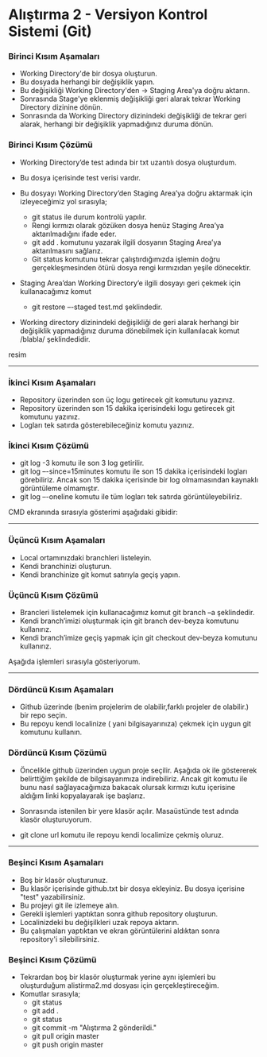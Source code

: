 # Alıştırma 2 - Versiyon Kontrol Sistemi (Git)

### Birinci Kısım Aşamaları

- Working Directory'de bir dosya oluşturun.
- Bu dosyada herhangi bir değişiklik yapın.
- Bu değişikliği Working Directory'den -> Staging Area'ya doğru aktarın.
- Sonrasında Stage'ye eklenmiş değişikliği geri alarak tekrar Working Directory dizinine dönün.
- Sonrasında da Working Directory dizinindeki değişikliği de tekrar geri alarak, herhangi bir değişiklik yapmadığınız duruma dönün.



### Birinci Kısım Çözümü

- Working Directory’de test adında bir txt uzantılı dosya oluşturdum.
- Bu dosya içerisinde test verisi vardır.
- Bu dosyayı Working Directory’den Staging Area’ya doğru aktarmak için izleyeceğimiz yol sırasıyla;
    * git status ile durum kontrolü yapılır.
    * Rengi kırmızı olarak gözüken dosya henüz Staging Area’ya aktarılmadığını ifade eder.
    * git add . komutunu yazarak ilgili dosyanın Staging Area’ya aktarılmasını sağlarız.
    * Git status komutunu tekrar çalıştırdığımızda işlemin doğru gerçekleşmesinden ötürü dosya rengi kırmızıdan yeşile dönecektir.



- Staging Area’dan Working Directory’e ilgili dosyayı geri çekmek için kullanacağımız komut 
    * git restore –-staged test.md şeklindedir. 



- Working directory dizinindeki değişikliği de geri alarak herhangi bir değişiklik yapmadığınız duruma dönebilmek için kullanılacak komut /blabla/ şeklindedidir.

resim

---

### İkinci Kısım Aşamaları

- Repository üzerinden son üç logu getirecek git komutunu yazınız.
- Repository üzerinden son 15 dakika içerisindeki logu getirecek git komutunu yazınız.
- Logları tek satırda gösterebileceğiniz komutu yazınız.

### İkinci Kısım Çözümü

- git log -3 komutu ile son 3 log getirilir.
- git log –-since=15minutes komutu ile son 15 dakika içerisindeki logları görebiliriz. Ancak son 15 dakika içerisinde bir log olmamasından kaynaklı görüntüleme olmamıştır.
- git log –-oneline komutu ile tüm logları tek satırda görüntüleyebiliriz.   

CMD ekranında sırasıyla gösterimi aşağıdaki gibidir:



---

### Üçüncü Kısım Aşamaları

- Local ortamınızdaki branchleri listeleyin.
- Kendi branchinizi oluşturun.
- Kendi branchinize git komut satırıyla geçiş yapın.

### Üçüncü Kısım Çözümü

- Brancleri listelemek için kullanacağımız komut git branch –a şeklindedir.
- Kendi branch’imizi oluşturmak için git branch dev-beyza komutunu kullanırız.
- Kendi branch’imize geçiş yapmak için git checkout dev-beyza komutunu kullanırız.

Aşağıda işlemleri sırasıyla gösteriyorum.


--- 

### Dördüncü Kısım Aşamaları

- Github üzerinde (benim projelerim de olabilir,farklı projeler de olabilir.) bir repo seçin.
- Bu repoyu kendi localinize ( yani bilgisayarınıza) çekmek için uygun git komutunu kullanın.


### Dördüncü Kısım Çözümü

- Öncelikle github üzerinden uygun proje seçilir. Aşağıda ok ile göstererek belirttiğim şekilde de bilgisayarımıza indirebiliriz. Ancak git komutu ile bunu nasıl sağlayacağımıza bakacak olursak kırmızı kutu içerisine aldığım linki kopyalayarak işe başlarız.



- Sonrasında istenilen bir yere klasör açılır. Masaüstünde test adında klasör oluşturuyorum.
- git clone url komutu ile repoyu kendi localimize çekmiş oluruz.


---

### Beşinci Kısım Aşamaları

- Boş bir klasör oluşturunuz.
- Bu klasör içerisinde github.txt bir dosya ekleyiniz. Bu dosya içerisine "test" yazabilirsiniz.
- Bu projeyi git ile izlemeye alın.
- Gerekli işlemleri yaptıktan sonra github repository oluşturun.
- Localinizdeki bu değişilkleri uzak repoya aktarın.
- Bu çalışmaları yaptıktan ve ekran görüntülerini aldıktan sonra repository'i silebilirsiniz.


### Beşinci Kısım Çözümü

- Tekrardan boş bir klasör oluşturmak yerine aynı işlemleri bu oluşturduğum alistirma2.md dosyası için gerçekleştireceğim.
- Komutlar sırasıyla;
    * git status
    * git add .
    * git status
    * git commit -m "Alıştırma 2 gönderildi."
    * git pull origin master
    * git push origin master


